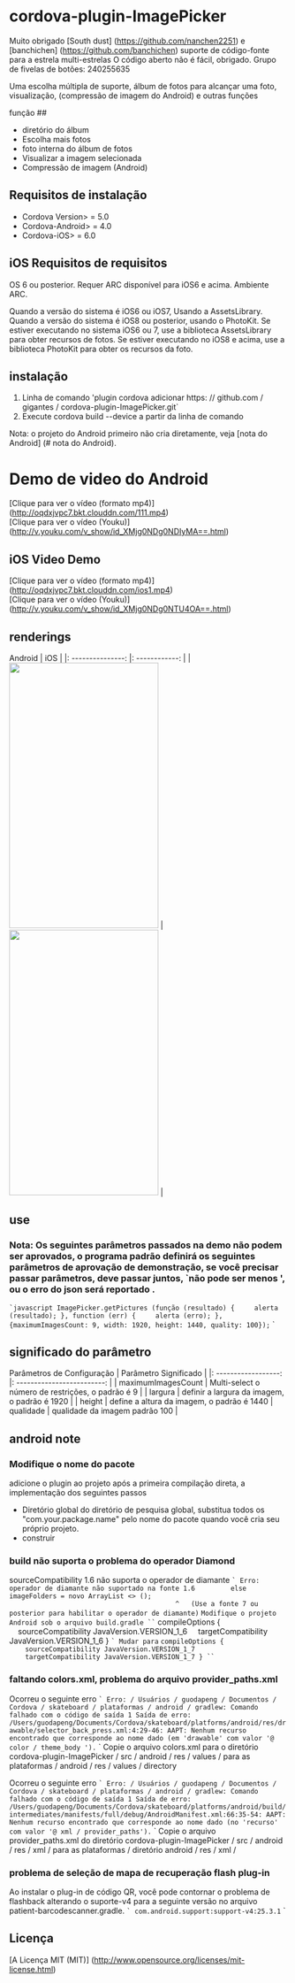 # cordova-plugin-ImagePicker

Muito obrigado [South dust] (https://github.com/nanchen2251) e [banchichen] (https://github.com/banchichen) suporte de código-fonte para a estrela multi-estrelas O código aberto não é fácil, obrigado. Grupo de fivelas de botões: 240255635

Uma escolha múltipla de suporte, álbum de fotos para alcançar uma foto, visualização, (compressão de imagem do Android) e outras funções

função ##

- diretório do álbum
- Escolha mais fotos
- foto interna do álbum de fotos
- Visualizar a imagem selecionada
- Compressão de imagem (Android)

## Requisitos de instalação

- Cordova Version> = 5.0
- Cordova-Android> = 4.0
- Cordova-iOS> = 6.0

## iOS Requisitos de requisitos

OS 6 ou posterior. Requer ARC disponível para iOS6 e acima. Ambiente ARC.

Quando a versão do sistema é iOS6 ou iOS7, Usando a AssetsLibrary. Quando a versão do sistema é iOS8 ou posterior, usando o PhotoKit. Se estiver executando no sistema iOS6 ou 7, use a biblioteca AssetsLibrary para obter recursos de fotos. Se estiver executando no iOS8 e acima, use a biblioteca PhotoKit para obter os recursos da foto.

## instalação

1. Linha de comando 'plugin cordova adicionar https: // github.com / gigantes / cordova-plugin-ImagePicker.git`
2. Execute cordova build --device a partir da linha de comando

Nota: o projeto do Android primeiro não cria diretamente, veja [nota do Android] (# nota do Android).

# Demo de video do Android

[Clique para ver o vídeo (formato mp4)] (http://oqdxjvpc7.bkt.clouddn.com/111.mp4) <br>
[Clique para ver o vídeo (Youku)] (http://v.youku.com/v_show/id_XMjg0NDg0NDIyMA==.html)

## iOS Video Demo

[Clique para ver o vídeo (formato mp4)] (http://oqdxjvpc7.bkt.clouddn.com/ios1.mp4) <br>
[Clique para ver o vídeo (Youku)] (http://v.youku.com/v_show/id_XMjg0NDg0NTU4OA==.html)

## renderings

Android | iOS |
|: ---------------: |: ------------: |
| <img src = "./ res / android.png" width = "270px" height = "480"> | <img src = "./ res / ios.jpg" width = "270px" height = "480"> |

## use

### Nota: Os seguintes parâmetros passados ​​na demo não podem ser aprovados, o programa padrão definirá os seguintes parâmetros de aprovação de demonstração, se você precisar passar parâmetros, deve passar juntos, `não pode ser menos ', ou o erro do json será reportado .

`` `javascript
ImagePicker.getPictures (função (resultado) {
    alerta (resultado);
}, function (err) {
    alerta (erro);
}, {maximumImagesCount: 9, width: 1920, height: 1440, quality: 100});
`` `

## significado do parâmetro

Parâmetros de Configuração | Parâmetro Significado |
|: ------------------: |: -------------------------: |
| maximumImagesCount | Multi-select o número de restrições, o padrão é 9 |
| largura | definir a largura da imagem, o padrão é 1920 |
| height | define a altura da imagem, o padrão é 1440 |
qualidade | qualidade da imagem padrão 100 |

## android note

### Modifique o nome do pacote
adicione o plugin ao projeto após a primeira compilação direta, a implementação dos seguintes passos

- Diretório global do diretório de pesquisa global, substitua todos os "com.your.package.name" pelo nome do pacote quando você cria seu próprio projeto.
- construir

### build não suporta o problema do operador Diamond
sourceCompatibility 1.6 não suporta o operador de diamante
`` `
Erro: operador de diamante não suportado na fonte 1.6
        else imageFolders = novo ArrayList <> ();
                                          ^
  (Use a fonte 7 ou posterior para habilitar o operador de diamante)
`` `
Modifique o projeto Android sob o arquivo build.gradle
`` `
compileOptions {
    sourceCompatibility JavaVersion.VERSION_1_6
    targetCompatibility JavaVersion.VERSION_1_6
}
`` `
Mudar para
`` `
compileOptions {
    sourceCompatibility JavaVersion.VERSION_1_7
    targetCompatibility JavaVersion.VERSION_1_7
}
`` `

### faltando colors.xml, problema do arquivo provider_paths.xml
Ocorreu o seguinte erro
`` `
Erro: / Usuários / guodapeng / Documentos / Cordova / skateboard / plataformas / android / gradlew: Comando falhado com o código de saída 1 Saída de erro:
/Users/guodapeng/Documents/Cordova/skateboard/platforms/android/res/drawable/selector_back_press.xml:4:29-46: AAPT: Nenhum recurso encontrado que corresponde ao nome dado (em 'drawable' com valor '@ color / theme_body ').
`` `
Copie o arquivo colors.xml para o diretório cordova-plugin-ImagePicker / src / android / res / values ​​/ para as plataformas / android / res / values ​​/ directory

Ocorreu o seguinte erro
`` `
Erro: / Usuários / guodapeng / Documentos / Cordova / skateboard / plataformas / android / gradlew: Comando falhado com o código de saída 1 Saída de erro:
/Users/guodapeng/Documents/Cordova/skateboard/platforms/android/build/intermediates/manifests/full/debug/AndroidManifest.xml:66:35-54: AAPT: Nenhum recurso encontrado que corresponde ao nome dado (no 'recurso' com valor '@ xml / provider_paths').
`` `
Copie o arquivo provider_paths.xml do diretório cordova-plugin-ImagePicker / src / android / res / xml / para as plataformas / diretório android / res / xml /

### problema de seleção de mapa de recuperação flash plug-in
Ao instalar o plug-in de código QR, você pode contornar o problema de flashback alterando o suporte-v4 para a seguinte versão no arquivo patient-barcodescanner.gradle.
`` `
com.android.support:support-v4:25.3.1
`` `

## Licença

[A Licença MIT (MIT)] (http://www.opensource.org/licenses/mit-license.html)
